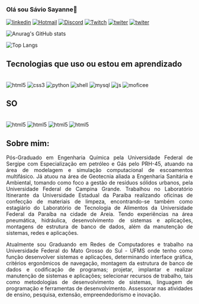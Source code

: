 ### Olá sou Sávio Sayanne👋

[![linkedin](https://img.shields.io/badge/LinkedIn-0077B5?style=for-the-badge&logo=linkedin&logoColor=white)](https://www.linkedin.com/in/saviosayanne/)
[![Hotmail](https://img.shields.io/badge/Microsoft_Outlook-0078D4?style=for-the-badge&logo=microsoft-outlook&logoColor=white)](<mailto:saviosayanne@hotmail.com>)
[![Discord](https://img.shields.io/badge/Discord-7289DA?style=for-the-badge&logo=discord&logoColor=white)](https://discord.com/channels/@saviosayanne)
[![Twitch](https://img.shields.io/badge/Twitch-9146FF?style=for-the-badge&logo=twitch&logoColor=white)](https://www.twitch.tv/saviosayanne)
[![twiter](https://img.shields.io/badge/Twitter-1DA1F2?style=for-the-badge&logo=twitter&logoColor=white)](https://twitter.com/saviosayanne)
[![twiter](https://img.shields.io/badge/Steam-000000?style=for-the-badge&logo=steam&logoColor=white)](https://steamcommunity.com/profiles/76561198308885833/)

![Anurag's GitHub stats](https://github-readme-stats.vercel.app/api?username=saviosayanne&show_icons=true&theme=radical)

![Top Langs](https://github-readme-stats.vercel.app/api/top-langs/?username=saviosayanne&hide_progress=true)

## Tecnologias que uso ou estou em aprendizado
<div style="display: inline_block"><br/>
<img align="center" alt="html5" src= "https://img.shields.io/badge/HTML5-E34F26?style=for-the-badge&logo=html5&logoColor=white"/>
<img align="center" alt="css3" src= "https://img.shields.io/badge/CSS3-1572B6?style=for-the-badge&logo=css3&logoColor=white"/>
<img align="center" alt="python" src= "https://img.shields.io/badge/Python-14354C?style=for-the-badge&logo=python&logoColor=white"/>
<img align="center" alt="shell" src= "https://img.shields.io/badge/Shell_Script-121011?style=for-the-badge&logo=gnu-bash&logoColor=white"/>
<img align="center" alt="mysql" src= "https://img.shields.io/badge/MySQL-00000F?style=for-the-badge&logo=mysql&logoColor=white"/>
<img align="center" alt="js" src= "https://img.shields.io/badge/JavaScript-F7DF1E?style=for-the-badge&logo=javascript&logoColor=black"/>
<img align="center" alt="moficee" src= "https://img.shields.io/badge/Microsoft_Office-D83B01?style=for-the-badge&logo=microsoft-office&logoColor=white"/>

## SO
<div style="display: inline_block"><br/>
<img align="center" alt="html5" src= "https://img.shields.io/badge/Windows-0078D6?style=for-the-badge&logo=windows&logoColor=white"/>
<img align="center" alt="html5" src= "https://img.shields.io/badge/Linux-FCC624?style=for-the-badge&logo=linux&logoColor=black"/>
<img align="center" alt="html5" src= "https://img.shields.io/badge/Kali_Linux-557C94?style=for-the-badge&logo=kali-linux&logoColor=white"/>
<img align="center" alt="html5" src= "https://img.shields.io/badge/Android-3DDC84?style=for-the-badge&logo=android&logoColor=white"/>

## Sobre mim:
<p style="text-align: justify">Pós-Graduado em Engenharia Química pela Universidade Federal de Sergipe com Especialização em petróleo e Gás pelo PRH-45, atuando na área de modelagem e simulação computacional de escoamentos multifásico. Já atuou na área de Geotecnia aliada a Engenharia Sanitária e Ambiental, tomando como foco a gestão de resíduos sólidos urbanos, pela Universidade Federal de Campina Grande. Trabalhou no Laboratório Itinerante da Universidade Estadual da Paraíba realizando oficinas de confecção de materiais de limpeza, encontrando-se também como estagiário do Laboratório de Tecnologia de Alimentos da Universidade Federal da Paraíba na cidade de Areia. Tendo experiências na área pneumática, hidráulica, desenvolvimento de sistemas e aplicações, montagens de estrutura de banco de dados, além da manutenção de sistemas, redes e aplicações.</p>
<p style="text-align: justify">Atualmente sou Graduando em Redes de Computadores e trabalho na Universidade Federal do Mato Grosso do Sul - UFMS onde tenho como função desenvolver sistemas e aplicações, determinando interface gráfica, critérios ergonômicos de navegação, montagem da estrutura de banco de dados e codificação de programas; projetar, implantar e realizar manutenção de sistemas e aplicações; selecionar recursos de trabalho, tais como metodologias de desenvolvimento de sistemas, linguagem de programação e ferramentas de desenvolvimento. Assessorar nas atividades de ensino, pesquisa, extensão, empreendedorismo e inovação.</p>



